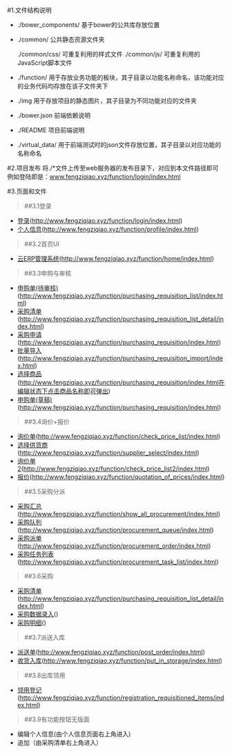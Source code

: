 #1.文件结构说明  

   *  ./bower_components/    基于bower的公共库存放位置  

   *  ./common/    公共静态资源文件夹  

       ./common/css/    可重复利用的样式文件
       ./common/js/     可重复利用的JavaScript脚本文件  

   *  ./function/    用于存放业务功能的板块，其子目录以功能名称命名，该功能对应的业务代码均存放在该子文件夹下  

   *  ./img    用于存放项目的静态图片，其子目录为不同功能对应的文件夹  

   *  ./bower.json   前端依赖说明  

   *  ./README    项目前端说明  

   *  ./virtual_data/    用于前端测试时的json文件存放位置，其子目录以对应功能的名称命名

#2.项目发布
    将./*文件上传至web服务器的发布目录下，对应到本文件路径即可 例如登陆即是：www.fengziqiao.xyz/function/login/index.html

#3.页面和文件
> ##3.1登录  
 *  [登录](http://www.fengziqiao.xyz/function/login/index.html)(http://www.fengziqiao.xyz/function/login/index.html)  
 *  [个人信息](http://www.fengziqiao.xyz/function/profile/index.html)(http://www.fengziqiao.xyz/function/profile/index.html)  

>##3.2首页UI
*  [云ERP管理系统](http://www.fengziqiao.xyz/function/home/index.html)(http://www.fengziqiao.xyz/function/home/index.html)  

>##3.3申购与审核
*  [申购单(待审核)](http://www.fengziqiao.xyz/function/purchasing_requisition_list/index.html)(http://www.fengziqiao.xyz/function/purchasing_requisition_list/index.html)  
*  [采购清单](http://www.fengziqiao.xyz/function/purchasing_requisition_list_detail/index.html)(http://www.fengziqiao.xyz/function/purchasing_requisition_list_detail/index.html)  
*  [采购申请](http://www.fengziqiao.xyz/function/purchasing_requisition/index.html)(http://www.fengziqiao.xyz/function/purchasing_requisition/index.html)
*  [批量导入](http://www.fengziqiao.xyz/function/purchasing_requisition_import/index.html)(http://www.fengziqiao.xyz/function/purchasing_requisition_import/index.html)  
*  [选择商品](http://www.fengziqiao.xyz/function/purchasing_requisition/index.html)(http://www.fengziqiao.xyz/function/purchasing_requisition/index.html在编辑状态下点击商品名称即可弹出)
*  [申购单(草稿)](http://www.fengziqiao.xyz/function/purchasing_requisition/index.html)(http://www.fengziqiao.xyz/function/purchasing_requisition/index.html)  

>##3.4询价+报价
*  [询价单](http://www.fengziqiao.xyz/function/check_price_list/index.html)(http://www.fengziqiao.xyz/function/check_price_list/index.html)  
*  [选择供货商](http://www.fengziqiao.xyz/function/supplier_select/index.html)(http://www.fengziqiao.xyz/function/supplier_select/index.html)  
*  [询价单2](http://www.fengziqiao.xyz/function/check_price_list2/index.html)(http://www.fengziqiao.xyz/function/check_price_list2/index.html)
*  [报价](http://www.fengziqiao.xyz/function/quotation_of_prices/index.html)(http://www.fengziqiao.xyz/function/quotation_of_prices/index.html)

>##3.5采购分派
*  [采购汇总](http://www.fengziqiao.xyz/function/show_all_procurement/index.html)(http://www.fengziqiao.xyz/function/show_all_procurement/index.html)
*  [采购队列](http://www.fengziqiao.xyz/function/procurement_queue/index.html)(http://www.fengziqiao.xyz/function/procurement_queue/index.html)
*  [采购派单](http://www.fengziqiao.xyz/function/procurement_order/index.html)(http://www.fengziqiao.xyz/function/procurement_order/index.html)
*  [采购任务列表](http://www.fengziqiao.xyz/function/procurement_task_list/index.html)(http://www.fengziqiao.xyz/function/procurement_task_list/index.html)

>##3.6采购  
*  [采购清单](http://www.fengziqiao.xyz/function/purchasing_requisition_list_detail/index.html)(http://www.fengziqiao.xyz/function/purchasing_requisition_list_detail/index.html)  
*  [采购数据录入]()()  
*  [采购明细]()()  

>##3.7派送入库
*  [派送单](http://www.fengziqiao.xyz/function/post_order/index.html)(http://www.fengziqiao.xyz/function/post_order/index.html)  
*  [收货入库](http://www.fengziqiao.xyz/function/put_in_storage/index.html)(http://www.fengziqiao.xyz/function/put_in_storage/index.html)  

>##3.8出库领用
*  [领用登记](http://www.fengziqiao.xyz/function/registration_requisitioned_items/index.html)(http://www.fengziqiao.xyz/function/registration_requisitioned_items/index.html)

>##3.9有功能按钮无版面
*  编辑个人信息(由个人信息页面右上角进入)
*  追加（由采购清单右上角进入）
